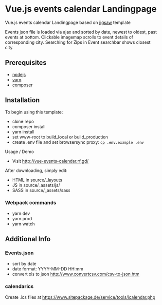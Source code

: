 # Vue.js events calendar Landingpage

Vue.js events calendar Landingpage based on [jigsaw](http://jigsaw.tighten.co/) template

Events json file is loaded via ajax and sorted by date, newest to oldest, past events at bottom.
Clickable imagemap scrolls to event details of corresponding city.
Searching for Zips in Event searchbar shows closest city.

## Prerequisites

* [nodejs](https://nodejs.org/en/download/)
* [yarn](https://yarnpkg.com/en/docs/install)
* [composer](https://getcomposer.org/download/)

## Installation

To begin using this template:

* clone repo
* composer install
* yarn install
* set www-root to build_local or build_production
* create .env file and set browsersync proxy: ```cp .env.example .env```

Usage / Demo

* Visit http://vue-events-calendar.rf.gd/

After downloading, simply edit:

* HTML in source/_layouts
* JS in source/_assets/js/
* SASS in source/_assets/sass

### Webpack commands

* yarn dev
* yarn prod
* yarn watch

## Additional Info

### Events.json

* sort by date
* date format: YYYY-MM-DD HH:mm
* convert xls to json http://www.convertcsv.com/csv-to-json.htm

### calendarics

Create .ics files at https://www.sitepackage.de/service/tools/icalendar.php